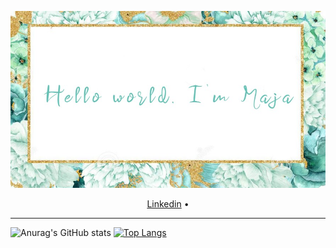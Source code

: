 ![alt text](https://github.com/majastamenic/majastamenic/blob/main/maja.jpg?raw=true)

<p align="center">
  <a href="https://www.linkedin.com/in/maja-stamenic-a47022207/">Linkedin</a> •
</p>

---

![Anurag's GitHub stats](https://github-readme-stats.vercel.app/api?username=majastamenic&show_icons=true&theme=vue) [![Top Langs](https://github-readme-stats.vercel.app/api/top-langs/?username=majastamenic&layout=compact)](https://github.com/majastamenic/github-readme-stats)

